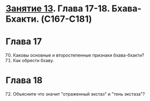 # [Занятие 13](lessons/13.md). Глава 17-18. Бхава-Бхакти. (C167-C181)

# Глава 17

70. Каковы основные и второстепенные признаки бхава-бхакти?
71. Как обрести бхаву.

# Глава 18

72. Объясните что значит "отраженный экстаз" и "тень экстаза"?
